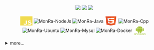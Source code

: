 <!--Hello
<h2><img src="https://emojis.slackmojis.com/emojis/images/1531849430/4246/blob-sunglasses.gif?1531849430" width="30"/> Hi 👋 , I'm MonRá! <img src="https://media.giphy.com/media/12oufCB0MyZ1Go/giphy.gif" width="50"></h2>
-->

<div>
  </p>
  <div align="center">
   <a href="https://www.facebook.com/ramon.chaib" target="_blank"><img src="https://img.shields.io/badge/-Facebook-%230077B5?style=for-the-badge&logo=facebook&logoColor=white" target="_blank"></a> 
  <a href="https://www.instagram.com/monrapps/" target="_blank"><img src="https://img.shields.io/badge/-Instagram-%23E4405F?style=for-the-badge&logo=instagram&logoColor=white" target="_blank"></a>
  <a href="https://www.linkedin.com/in/ramon-chaib-27007635/" target="_blank"><img src="https://img.shields.io/badge/-LinkedIn-%230077B5?style=for-the-badge&logo=linkedin&logoColor=white" target="_blank"></a>   
</div>
  
 <div style="display: inline_block" align="center"><br>
  <img align="center" alt="MonRa-Js" height="30" width="40" src="https://raw.githubusercontent.com/devicons/devicon/master/icons/javascript/javascript-plain.svg">
  <img align="center" alt="MonRa-NodeJs" height="30" width="40" src="https://cdn.jsdelivr.net/gh/devicons/devicon/icons/nodejs/nodejs-plain.svg">
  <!--img align="center" alt="MonRa-React" height="30" width="40" src="https://raw.githubusercontent.com/devicons/devicon/master/icons/react/react-original.svg"-->
  <img align="center" alt="MonRa-Java" height="30" width="40" src="https://cdn.jsdelivr.net/gh/devicons/devicon/icons/java/java-original.svg">
  <img align="center" alt="MonRa-HTML" height="30" width="40" src="https://raw.githubusercontent.com/devicons/devicon/master/icons/html5/html5-original.svg">
  <!--img align="center" alt="MonRa-CSS" height="30" width="40" src="https://raw.githubusercontent.com/devicons/devicon/master/icons/css3/css3-original.svg"-->
  <img align="center" alt="MonRa-Cpp" height="30" width="40" src="https://cdn.jsdelivr.net/gh/devicons/devicon/icons/cplusplus/cplusplus-original.svg">
  <img align="center" alt="MonRa-Ubuntu" height="30" width="40" src="https://cdn.jsdelivr.net/gh/devicons/devicon/icons/ubuntu/ubuntu-plain.svg">
  <img align="center" alt="MonRa-Mysql" height="30" width="40" src="https://cdn.jsdelivr.net/gh/devicons/devicon/icons/mysql/mysql-original.svg">
  <img align="center" alt="MonRa-Docker" height="30" width="40" src="https://cdn.jsdelivr.net/gh/devicons/devicon/icons/docker/docker-plain.svg">  
  <img align="center" alt="MonRa-Android" height="30" width="40" src="https://github.com/devicons/devicon/blob/master/icons/android/android-plain-wordmark.svg">
  
</div>
</a>

</br>
<!--
[![github activity graph](https://activity-graph.herokuapp.com/graph?username=monrapps&theme=chartreuse-dark)](https://github.com/monrapps/)
-->
<div>
<details>
      <summary>more...</summary>
      
<!--
### <img src="https://media.giphy.com/media/VgCDAzcKvsR6OM0uWg/giphy.gif" width="50"> A little more about me...  

```javascript
const monra = {
    pronouns: "He" | "Him",
    code: ["any"],
    askMeAbout: ["any"],
    technologies: {
        backEnd: {
            js: ["any"],
        },
        mobileApp: {
            native: ["Android Development"]
        },
        devOps: ["AWS", "Docker🐳", "Route53", "Nginx"],
        databases: ["mongo", "MySql", "sqlite"],
        misc: ["Firebase", "Socket.IO", "selenium", "open-cv", "php", "SuiteApp"]
    },
    architecture: ["Serverless Architecture", "Progressive web applications", "Single page applications"],
    currentFocus: "Building Robots to ease opertations",
    funFact: "There are two ways to write error-free programs; only the third one works"
};
```
-->

---
<!--START_SECTION:waka-->
![Code Time](http://img.shields.io/badge/Code%20Time-143%20hrs%2047%20mins-blue)

![Profile Views](http://img.shields.io/badge/Profile%20Views-0-blue)

**I'm an Early 🐤** 

```text
🌞 Morning      372 commits       ██████████░░░░░░░░░░░░░░░   40.30 % 
🌆 Daytime      417 commits       ███████████░░░░░░░░░░░░░░   45.18 % 
🌃 Evening       87 commits       ██░░░░░░░░░░░░░░░░░░░░░░░   09.43 % 
🌙 Night         47 commits       █░░░░░░░░░░░░░░░░░░░░░░░░   05.09 % 

```
📅 **I'm Most Productive on Wednesday** 

```text
Monday         216 commits       █████░░░░░░░░░░░░░░░░░░░░   23.40 % 
Tuesday        182 commits       █████░░░░░░░░░░░░░░░░░░░░   19.72 % 
Wednesday      221 commits       ██████░░░░░░░░░░░░░░░░░░░   23.94 % 
Thursday       147 commits       ████░░░░░░░░░░░░░░░░░░░░░   15.93 % 
Friday          75 commits       ██░░░░░░░░░░░░░░░░░░░░░░░   08.13 % 
Saturday        62 commits       █░░░░░░░░░░░░░░░░░░░░░░░░   06.72 % 
Sunday          20 commits       ░░░░░░░░░░░░░░░░░░░░░░░░░   02.17 % 

```


📊 **This Week I Spent My Time On** 

```text
⌚︎ Time Zone: America/Sao_Paulo

💬 Programming Languages: 
Binary                   27 mins             ████████████████░░░░░░░░░   63.73 % 
MQL                      9 mins              █████░░░░░░░░░░░░░░░░░░░░   21.64 % 
C                        6 mins              ███░░░░░░░░░░░░░░░░░░░░░░   14.63 % 

🔥 Editors: 
Visual Studio            34 mins             ███████████████████░░░░░░   78.36 % 
VS Code                  9 mins              █████░░░░░░░░░░░░░░░░░░░░   21.64 % 

```


 Last Updated on 09/02/2023 12:25:27 UTC
<!--END_SECTION:waka-->

NOTE: Top languages does not indicate my skill level or anything like that. It is just a metric of which languages have been hosted by me on GitHub based on the usage across repositories. There are others which I haven't put up on GitHub.
